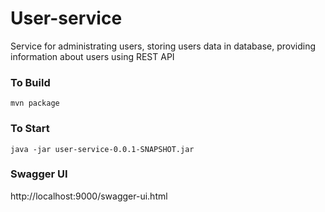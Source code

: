 # User-service
Service for administrating users, storing users data in database, providing information about users using REST API

### To Build
`mvn package`

### To Start
`java -jar user-service-0.0.1-SNAPSHOT.jar`
### Swagger UI
http://localhost:9000/swagger-ui.html
